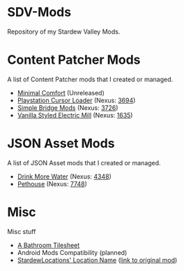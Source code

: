 # SDV-Mods
Repository of my Stardew Valley Mods.

# Content Patcher Mods
A list of Content Patcher mods that I created or managed.
* [Minimal Comfort](https://github.com/Warilized/SDV-Mods/tree/main/%5BCP%5D%20Minimal%20Comfort) (Unreleased)
* [Playstation Cursor Loader](https://github.com/Warilized/SDV-Mods/tree/main/%5BCP%5D%20Playstation%20Cursor%20Loader) (Nexus: [3694](https://www.nexusmods.com/stardewvalley/mods/3694))
* [Simple Bridge Mods](https://github.com/Warilized/SDV-Mods/tree/main/%5BCP%5D%20Simple%20Bridge%20Mod) (Nexus: [3726](https://www.nexusmods.com/stardewvalley/mods/3726)) 
* [Vanilla Styled Electric Mill](https://github.com/Warilized/SDV-Mods/tree/main/%5BCP%5D%20Vanilla%20Styled%20Electric%20Mill) (Nexus: [1635](https://www.nexusmods.com/stardewvalley/mods/1635))

# JSON Asset Mods
A list of JSON Asset mods that I created or managed.
* [Drink More Water](https://github.com/Warilized/SDV-Mods/tree/main/%5BJA%5D%20Drink%20More%20Water) (Nexus: [4348](https://www.nexusmods.com/stardewvalley/mods/4384))
* [Pethouse](https://github.com/Warilized/SDV-Mods/tree/main/%5BJA-CP%5D%20Pethouse) (Nexus: [7748](https://www.nexusmods.com/stardewvalley/mods/7748))

# Misc
Misc stuff
* [A Bathroom Tilesheet](https://github.com/Warilized/SDV-Mods/tree/main/%5BCP%5D%20A%20Bathroom%20Tilesheet)
* Android Mods Compatibility (planned)
* [StardewLocations' Location Name](https://github.com/Warilized/SDV-Mods/tree/f4cd67e2dac4d87001fece30450fe95144b9afb7/%5BMisc%5D%20StardewLocations'%20Location%20Name/i18n) ([link to original mod](https://www.nexusmods.com/stardewvalley/mods/1929))
